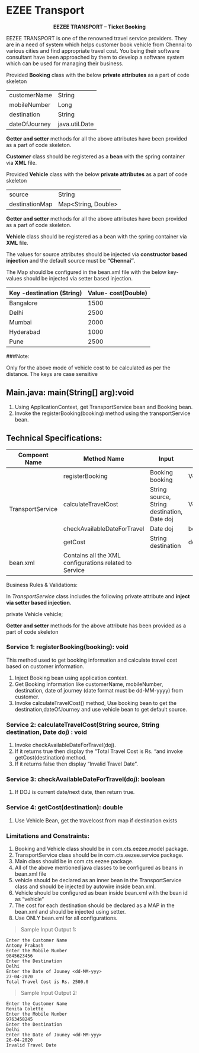 # EZEE Transport

<p align="center"><b>EEZEE TRANSPORT – Ticket Booking</b></p>


EEZEE TRANSPORT is one of the renowned travel service providers. They are in a need of system which helps customer book vehicle from Chennai to various cities and find appropriate travel cost. You being their software consultant have been approached by them to develop a software system which can be used for managing their business.  

Provided **Booking** class with the below **private attributes** as a part of code skeleton

|   |   |
| - | - |
| customerName | String |
| mobileNumber | Long |
| destination | String | 
| dateOfJourney | java.util.Date |

**Getter and setter** methods for all the above attributes have been provided as a part of code skeleton. 

**Customer** class should be registered as a **bean** with the spring container via **XML** file.

Provided **Vehicle** class with the below **private attributes** as a part of code skeleton

|   |   |
| - | - |
| source | String |
| destinationMap | Map<String, Double> |

**Getter and setter** methods for all the above attributes have been provided as a part of code skeleton.

**Vehicle** class should be registered as a bean with the spring container via **XML** file.

The values for source attributes should be injected via **constructor based injection** and the default source must be **“Chennai”**.

The Map should be configured in the bean.xml file with the below key-values should be injected via setter based injection.

| Key -destination (String) | Value- cost(Double) | 
| ------------------------- | ------------------- |
| Bangalore | 1500 |
| Delhi | 2500 |
| Mumbai | 2000 |
| Hyderabad | 1000 |
| Pune | 2500 |



###Note: 

Only for the above mode of vehicle cost to be calculated as per the distance. The keys are case sensitive

## Main.java: main(String[] arg):void
1. Using ApplicationContext, get TransportService bean and Booking bean.
2. Invoke the registerBooking(booking) method using the transportService bean.


## Technical Specifications:

<table>
<thead>
<tr>
<th>Compoent Name</th>
<th>Method Name</th>
<th>Input</th>
<th>Output</th>
<th>Exception</th>
</tr>
</thead>
<tbody>
<tr>
<td rowspan="4">TransportService</td>
<td>registerBooking</td>
<td>Booking booking</td>
<td>Void</td>
<td>ParseException</td>
</tr>
<tr>
<td>calculateTravelCost</td>
<td>String source,<br>String destination,<br>Date doj</td>
<td>Void</td>
<td></td>
</tr>
<tr>
<td>checkAvailableDateForTravel</td>
<td>Date doj</td>
<td>boolean:result</td>
<td></td>
</tr>
<tr>
<td>getCost</td>
<td>String destination</td>
<td>double:cost</td>
<td></td>
</tr>
<tr>
<td>bean.xml</td>
<td>Contains all the XML configurations related to Service</td>
<td></td>
<td></td>
<td></td>
</tr>
</tbody>
</table
 

## Business Rules & Validations:

In *TransportService* class includes the following private attribute and **inject via setter based injection**.

private Vehicle vehicle;

**Getter and setter** methods for the above attribute has been provided as a part of code skeleton

### Service 1: registerBooking(booking): void

This method used to get booking information and calculate travel cost based on customer information.

1. Inject Booking bean using application context.
2. Get Booking information like customerName, mobileNumber, destination, date of journey (date format must be dd-MM-yyyy) from customer.
3. Invoke calculateTravelCost() method, Use booking bean to get the destination,dateOfJourney and use vehicle bean to get default source.

### Service 2:  calculateTravelCost(String source, String destination, Date doj) : void

1. Invoke checkAvailableDateForTravel(doj).
2. If it returns true then display the “Total Travel Cost is Rs. “and invoke getCost(destination)  method.
3. If it returns false then display “Invalid Travel Date”.

### Service 3: checkAvailableDateForTravel(doj): boolean

1. If DOJ is current date/next date, then return true.

### Service 4: getCost(destination): double

1. Use  Vehicle Bean, get the travelcost from map if destination exists

### Limitations and Constraints:

1. Booking and Vehicle class should be in com.cts.eezee.model package.
2. TransportService class should be in com.cts.eezee.service package.
3. Main class should be in com.cts.eezee package.
4. All of the above mentioned java classes to be configured as beans in bean.xml file
5. vehicle should be declared as an inner bean in the TransportService class and should be injected by autowire inside bean.xml.
6. Vehicle should be configured as bean inside bean.xml with the bean id as “vehicle“
7. The cost for each destination should be declared as a MAP in the bean.xml and should be injected using setter.
11. Use ONLY bean.xml for all configurations.

> Sample Input Output 1:

    Enter the Customer Name
    Antony Prakash
    Enter the Mobile Number
    9845623456
    Enter the Destination
    Delhi
    Enter the Date of Jouney <dd-MM-yyy>
    27-04-2020
    Total Travel Cost is Rs. 2500.0

> Sample Input Output 2:

    Enter the Customer Name
    Renita Colette
    Enter the Mobile Number
    9763458245
    Enter the Destination
    Delhi
    Enter the Date of Jouney <dd-MM-yyy>
    26-04-2020
    Invalid Travel Date